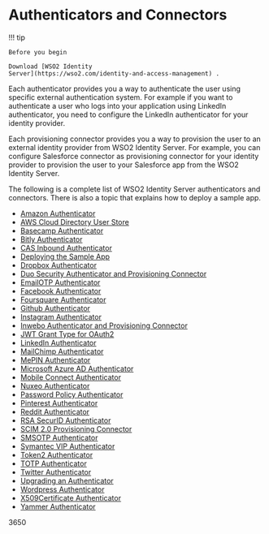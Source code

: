 # Authenticators and Connectors

!!! tip
    
    Before you begin
    
    Download [WSO2 Identity
    Server](https://wso2.com/identity-and-access-management) .
    

Each authenticator provides you a way to authenticate the user using
specific external authentication system. For example if you want to
authenticate a user who logs into your application using LinkedIn
authenticator, you need to configure the LinkedIn authenticator for your
identity provider.

Each provisioning connector provides you a way to provision the user to
an external identity provider from WSO2 Identity Server. For example,
you can configure Salesforce connector as provisioning connector for
your identity provider to provision the user to your Salesforce app from
the WSO2 Identity Server.

The following is a complete list of WSO2 Identity Server authenticators
and connectors. There is also a topic that explains how to deploy a
sample app.

-   [Amazon Authenticator](_Amazon_Authenticator_)
-   [AWS Cloud Directory User Store](_AWS_Cloud_Directory_User_Store_)
-   [Basecamp Authenticator](_Basecamp_Authenticator_)
-   [Bitly Authenticator](_Bitly_Authenticator_)
-   [CAS Inbound Authenticator](_CAS_Inbound_Authenticator_)
-   [Deploying the Sample App](_Deploying_the_Sample_App_)
-   [Dropbox Authenticator](_Dropbox_Authenticator_)
-   [Duo Security Authenticator and Provisioning
    Connector](_Duo_Security_Authenticator_and_Provisioning_Connector_)
-   [EmailOTP Authenticator](_EmailOTP_Authenticator_)
-   [Facebook Authenticator](_Facebook_Authenticator_)
-   [Foursquare Authenticator](_Foursquare_Authenticator_)
-   [Github Authenticator](_Github_Authenticator_)
-   [Instagram Authenticator](_Instagram_Authenticator_)
-   [Inwebo Authenticator and Provisioning
    Connector](_Inwebo_Authenticator_and_Provisioning_Connector_)
-   [JWT Grant Type for OAuth2](_JWT_Grant_Type_for_OAuth2_)
-   [LinkedIn Authenticator](_LinkedIn_Authenticator_)
-   [MailChimp Authenticator](_MailChimp_Authenticator_)
-   [MePIN Authenticator](_MePIN_Authenticator_)
-   [Microsoft Azure AD
    Authenticator](_Microsoft_Azure_AD_Authenticator_)
-   [Mobile Connect Authenticator](_Mobile_Connect_Authenticator_)
-   [Nuxeo Authenticator](_Nuxeo_Authenticator_)
-   [Password Policy Authenticator](_Password_Policy_Authenticator_)
-   [Pinterest Authenticator](_Pinterest_Authenticator_)
-   [Reddit Authenticator](_Reddit_Authenticator_)
-   [RSA SecurID Authenticator](_RSA_SecurID_Authenticator_)
-   [SCIM 2.0 Provisioning Connector](_SCIM_2.0_Provisioning_Connector_)
-   [SMSOTP Authenticator](_SMSOTP_Authenticator_)
-   [Symantec VIP Authenticator](_Symantec_VIP_Authenticator_)
-   [Token2 Authenticator](_Token2_Authenticator_)
-   [TOTP Authenticator](_TOTP_Authenticator_)
-   [Twitter Authenticator](_Twitter_Authenticator_)
-   [Upgrading an Authenticator](_Upgrading_an_Authenticator_)
-   [Wordpress Authenticator](_Wordpress_Authenticator_)
-   [X509Certificate Authenticator](_X509Certificate_Authenticator_)
-   [Yammer Authenticator](_Yammer_Authenticator_)

3650
